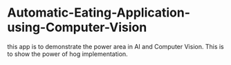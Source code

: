 # Automatic-Eating-Application-using-Computer-Vision
this app is to demonstrate the power area in AI and Computer Vision.  This is to show the power of hog implementation.
